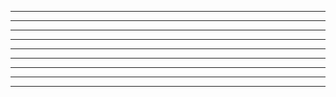 ************************************
**                                **
**     ******     *     *         **
**     *          **   **         **
**     *  ***     * * * *         **
**     *    *     *  *  *         **
**     ******     *     *         **
**                                **
************************************